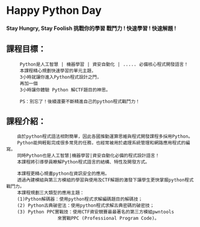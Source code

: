 # Happy Python Day

#### Stay Hungry, Stay Foolish  挑戰你的學習 戰鬥力 ! 快速學習 ! 快速解題 !                                     

## 課程目標：
```
     Python是人工智慧 | 機器學習 | 資安自動化 | ..... 必備核心程式開發語言！
     本課程精心規劃快速學習的單元主題，   
     3小時就讓你進入Python程式設計之門，
     再加一個
     3小時讓你體驗 Python 解CTF題目的神思。

```
```
     PS：別忘了！後續還要不斷精進自己的python程式戰鬥力！
```
## 課程介紹：
```
    由於python程式語法相對簡單，因此各國推動運算思維與程式開發課程多採用Python。
    Python能夠輕鬆完成很多常見的任務，也經常被用於處理系統管理和網路應用程式的編寫。
    同時Python也是人工智慧|機器學習|資安自動化必備的程式設計語言！
    本課程將引導學員瞭解Python程式語言的結構、特性及開發方式。

    本課程更精心規畫python在資訊安全的應用。 
    透過內建模組與第三方模組的學習與使用及CTF解題的激發下讓學生更快掌握python程式戰鬥力。
    本課程規劃三大類型的應用主題：
    (1)Python解碼器：使用python程式求解編碼題目的解碼技；
    (2) Python古典破密法：使用python程式求解古典密碼的破密技；
    (3) Python PPC實戰技：使用CTF資安競賽最最著名的第三方模組pwntools
                   來實戰PPC (Professional Program Code)。
```
